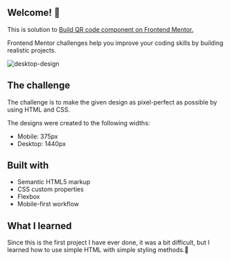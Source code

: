 ## Welcome! 👋
This is solution to <a href='https://www.frontendmentor.io/challenges/qr-code-component-iux_sIO_H'> Build QR code component on Frontend Mentor. </a>

Frontend Mentor challenges help you improve your coding skills by building realistic projects.

![desktop-design](https://user-images.githubusercontent.com/89190087/192867211-2d782e18-62be-44cc-bfa2-52028ce14b40.jpg)


## The challenge
The challenge is to make the given design as pixel-perfect as possible by using HTML and CSS.

The designs were created to the following widths:

- Mobile: 375px
- Desktop: 1440px

## Built with
- Semantic HTML5 markup
- CSS custom properties
- Flexbox
- Mobile-first workflow

## What I learned
Since this is the first project I have ever done, it was a bit difficult, but I learned how to use simple HTML with simple styling methods.🚀
